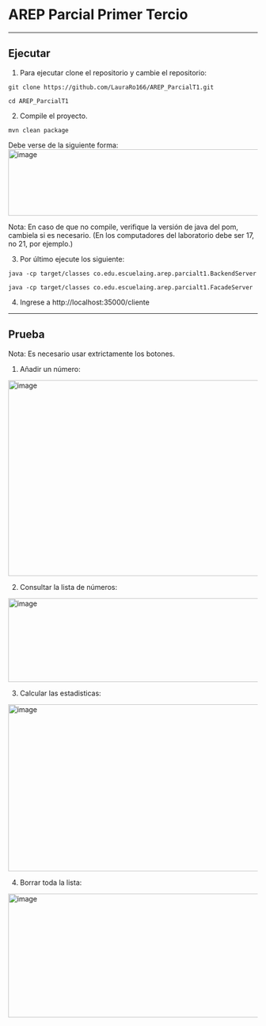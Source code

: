 # AREP Parcial Primer Tercio
---
## Ejecutar
1. Para ejecutar clone el repositorio y cambie el repositorio:
```
git clone https://github.com/LauraRo166/AREP_ParcialT1.git
```
```
cd AREP_ParcialT1
```
2. Compile el proyecto.
```
mvn clean package
```
Debe verse de la siguiente forma:
<img width="943" height="134" alt="image" src="https://github.com/user-attachments/assets/51b9de50-628a-41b4-8fec-d08e6b8d2f2e" />

Nota: En caso de que no compile, verifique la versión de java del pom, cambiela si es necesario. (En los computadores del laboratorio debe ser 17, no 21, por ejemplo.)

3. Por último ejecute los siguiente:
```
java -cp target/classes co.edu.escuelaing.arep.parcialt1.BackendServer
```
```
java -cp target/classes co.edu.escuelaing.arep.parcialt1.FacadeServer
```

4. Ingrese a http://localhost:35000/cliente

---
## Prueba
Nota: Es necesario usar extrictamente los botones.

1. Añadir un número:
<img width="1894" height="395" alt="image" src="https://github.com/user-attachments/assets/be252249-7d08-4179-9e5f-41eb2b85c533" />

2. Consultar la lista de números:
<img width="1387" height="169" alt="image" src="https://github.com/user-attachments/assets/9d237fba-6973-405b-8410-b2c0939f6007" />

3. Calcular las estadisticas:
<img width="1317" height="337" alt="image" src="https://github.com/user-attachments/assets/96eaa1df-8a84-404b-96dd-b67e1b5b9481" />

4. Borrar toda la lista:
<img width="1484" height="250" alt="image" src="https://github.com/user-attachments/assets/f5e749dd-4a28-4f5c-99f4-b11cdeabd2a1" />




